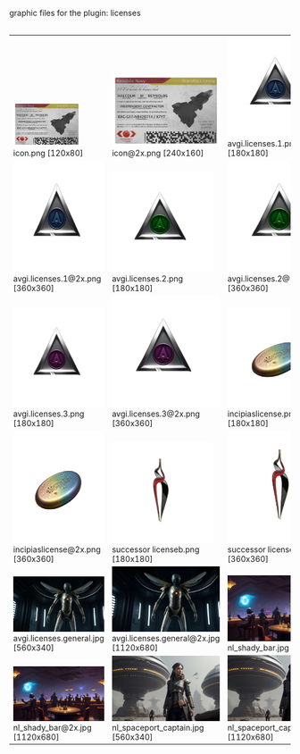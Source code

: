 graphic files for the plugin: licenses<br>
<br>
<table>
	<tr valign="bottom">
		<td><a href="https://github.com/zuckung/endless-sky-plugins/blob/main/myplugins/licenses/icon.png"><img src="https://raw.githubusercontent.com/zuckung/endless-sky-plugins/refs/heads/main/myplugins/licenses/icon.png" width="120" height="80"></a><br>
		icon.png [120x80]</td>
		<td><a href="https://github.com/zuckung/endless-sky-plugins/blob/main/myplugins/licenses/icon@2x.png"><img src="https://raw.githubusercontent.com/zuckung/endless-sky-plugins/refs/heads/main/myplugins/licenses/icon@2x.png" width="200"></a><br>
		icon@2x.png [240x160]</td>
		<td><a href="https://github.com/zuckung/endless-sky-plugins/blob/main/myplugins/licenses/images/outfit/avgi.licenses.1.png"><img src="https://raw.githubusercontent.com/zuckung/endless-sky-plugins/refs/heads/main/myplugins/licenses/images/outfit/avgi.licenses.1.png" width="180" height="180"></a><br>
		avgi.licenses.1.png [180x180]</td>
	</tr>
	<tr valign="bottom">
		<td><a href="https://github.com/zuckung/endless-sky-plugins/blob/main/myplugins/licenses/images/outfit/avgi.licenses.1@2x.png"><img src="https://raw.githubusercontent.com/zuckung/endless-sky-plugins/refs/heads/main/myplugins/licenses/images/outfit/avgi.licenses.1@2x.png" height="200"></a><br>
		avgi.licenses.1@2x.png [360x360]</td>
		<td><a href="https://github.com/zuckung/endless-sky-plugins/blob/main/myplugins/licenses/images/outfit/avgi.licenses.2.png"><img src="https://raw.githubusercontent.com/zuckung/endless-sky-plugins/refs/heads/main/myplugins/licenses/images/outfit/avgi.licenses.2.png" width="180" height="180"></a><br>
		avgi.licenses.2.png [180x180]</td>
		<td><a href="https://github.com/zuckung/endless-sky-plugins/blob/main/myplugins/licenses/images/outfit/avgi.licenses.2@2x.png"><img src="https://raw.githubusercontent.com/zuckung/endless-sky-plugins/refs/heads/main/myplugins/licenses/images/outfit/avgi.licenses.2@2x.png" height="200"></a><br>
		avgi.licenses.2@2x.png [360x360]</td>
	</tr>
	<tr valign="bottom">
		<td><a href="https://github.com/zuckung/endless-sky-plugins/blob/main/myplugins/licenses/images/outfit/avgi.licenses.3.png"><img src="https://raw.githubusercontent.com/zuckung/endless-sky-plugins/refs/heads/main/myplugins/licenses/images/outfit/avgi.licenses.3.png" width="180" height="180"></a><br>
		avgi.licenses.3.png [180x180]</td>
		<td><a href="https://github.com/zuckung/endless-sky-plugins/blob/main/myplugins/licenses/images/outfit/avgi.licenses.3@2x.png"><img src="https://raw.githubusercontent.com/zuckung/endless-sky-plugins/refs/heads/main/myplugins/licenses/images/outfit/avgi.licenses.3@2x.png" height="200"></a><br>
		avgi.licenses.3@2x.png [360x360]</td>
		<td><a href="https://github.com/zuckung/endless-sky-plugins/blob/main/myplugins/licenses/images/outfit/incipiaslicense.png"><img src="https://raw.githubusercontent.com/zuckung/endless-sky-plugins/refs/heads/main/myplugins/licenses/images/outfit/incipiaslicense.png" width="180" height="180"></a><br>
		incipiaslicense.png [180x180]</td>
	</tr>
	<tr valign="bottom">
		<td><a href="https://github.com/zuckung/endless-sky-plugins/blob/main/myplugins/licenses/images/outfit/incipiaslicense@2x.png"><img src="https://raw.githubusercontent.com/zuckung/endless-sky-plugins/refs/heads/main/myplugins/licenses/images/outfit/incipiaslicense@2x.png" height="200"></a><br>
		incipiaslicense@2x.png [360x360]</td>
		<td><a href="https://github.com/zuckung/endless-sky-plugins/blob/main/myplugins/licenses/images/outfit/successor licenseb.png"><img src="https://raw.githubusercontent.com/zuckung/endless-sky-plugins/refs/heads/main/myplugins/licenses/images/outfit/successor licenseb.png" width="180" height="180"></a><br>
		successor licenseb.png [180x180]</td>
		<td><a href="https://github.com/zuckung/endless-sky-plugins/blob/main/myplugins/licenses/images/outfit/successor licenseb@2x.png"><img src="https://raw.githubusercontent.com/zuckung/endless-sky-plugins/refs/heads/main/myplugins/licenses/images/outfit/successor licenseb@2x.png" height="200"></a><br>
		successor licenseb@2x.png [360x360]</td>
	</tr>
	<tr valign="bottom">
		<td><a href="https://github.com/zuckung/endless-sky-plugins/blob/main/myplugins/licenses/images/scene/avgi.licenses.general.jpg"><img src="https://raw.githubusercontent.com/zuckung/endless-sky-plugins/refs/heads/main/myplugins/licenses/images/scene/avgi.licenses.general.jpg" width="200"></a><br>
		avgi.licenses.general.jpg [560x340]</td>
		<td><a href="https://github.com/zuckung/endless-sky-plugins/blob/main/myplugins/licenses/images/scene/avgi.licenses.general@2x.jpg"><img src="https://raw.githubusercontent.com/zuckung/endless-sky-plugins/refs/heads/main/myplugins/licenses/images/scene/avgi.licenses.general@2x.jpg" width="200"></a><br>
		avgi.licenses.general@2x.jpg [1120x680]</td>
		<td><a href="https://github.com/zuckung/endless-sky-plugins/blob/main/myplugins/licenses/images/scene/nl_shady_bar.jpg"><img src="https://raw.githubusercontent.com/zuckung/endless-sky-plugins/refs/heads/main/myplugins/licenses/images/scene/nl_shady_bar.jpg" width="200"></a><br>
		nl_shady_bar.jpg [560x340]</td>
	</tr>
	<tr valign="bottom">
		<td><a href="https://github.com/zuckung/endless-sky-plugins/blob/main/myplugins/licenses/images/scene/nl_shady_bar@2x.jpg"><img src="https://raw.githubusercontent.com/zuckung/endless-sky-plugins/refs/heads/main/myplugins/licenses/images/scene/nl_shady_bar@2x.jpg" width="200"></a><br>
		nl_shady_bar@2x.jpg [1120x680]</td>
		<td><a href="https://github.com/zuckung/endless-sky-plugins/blob/main/myplugins/licenses/images/scene/nl_spaceport_captain.jpg"><img src="https://raw.githubusercontent.com/zuckung/endless-sky-plugins/refs/heads/main/myplugins/licenses/images/scene/nl_spaceport_captain.jpg" width="200"></a><br>
		nl_spaceport_captain.jpg [560x340]</td>
		<td><a href="https://github.com/zuckung/endless-sky-plugins/blob/main/myplugins/licenses/images/scene/nl_spaceport_captain@2x.jpg"><img src="https://raw.githubusercontent.com/zuckung/endless-sky-plugins/refs/heads/main/myplugins/licenses/images/scene/nl_spaceport_captain@2x.jpg" width="200"></a><br>
		nl_spaceport_captain@2x.jpg [1120x680]</td>
	</tr>
</table>
